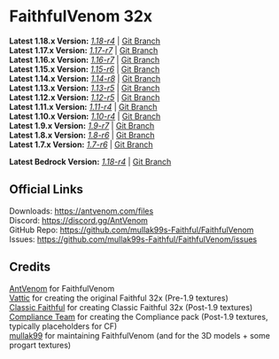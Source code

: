 # FaithfulVenom 32x

**Latest 1.18.x Version:** [_1.18-r4_](https://drive.google.com/file/d/1eG6bS_ouEPlvyIAf2-mATa6gDUIZ3ikd/view?usp=sharing) | [Git Branch](https://github.com/mullak99s-Faithful/FaithfulVenom/tree/1.18)    
**Latest 1.17.x Version:** [_1.17-r7_](https://drive.google.com/file/d/1lLwAvqDH_JpZf70ztXRscwD27OCdBA0_/view?usp=sharing) | [Git Branch](https://github.com/mullak99s-Faithful/FaithfulVenom/tree/1.17)  
**Latest 1.16.x Version:** [_1.16-r7_](https://drive.google.com/file/d/1evi-YK1boW03QuIVrzFOR9P0j7c2XA6-/view?usp=sharing) | [Git Branch](https://github.com/mullak99s-Faithful/FaithfulVenom/tree/1.16)  
**Latest 1.15.x Version:** [_1.15-r6_](https://drive.google.com/file/d/1N2Wb1AZvYJDt2rhxgFfYQa7whXHMdZ-X/view?usp=sharing) | [Git Branch](https://github.com/mullak99s-Faithful/FaithfulVenom/tree/1.15)  
**Latest 1.14.x Version:** [_1.14-r8_](https://drive.google.com/file/d/1CKK8qEBM5nSoqAP0Ir1fuBGyY0PE5djp/view?usp=sharing) | [Git Branch](https://github.com/mullak99s-Faithful/FaithfulVenom/tree/1.14)  
**Latest 1.13.x Version:** [_1.13-r5_](https://drive.google.com/file/d/11Tbl8tgA-MeEJWE_NFh-bI2n_K250C-2/view?usp=sharing) | [Git Branch](https://github.com/mullak99s-Faithful/FaithfulVenom/tree/1.13)  
**Latest 1.12.x Version:** [_1.12-r5_](https://drive.google.com/file/d/1if3XN7Zv6LfrEl4-YBRz4QAt_iQKGbEI/view?usp=sharing) | [Git Branch](https://github.com/mullak99s-Faithful/FaithfulVenom/tree/1.12)  
**Latest 1.11.x Version:** [_1.11-r4_](https://drive.google.com/file/d/1t5phwz3sciU_u-8wAbw4r8UD14ThFk0g/view?usp=sharing) | [Git Branch](https://github.com/mullak99s-Faithful/FaithfulVenom/tree/1.11)  
**Latest 1.10.x Version:** [_1.10-r4_](https://drive.google.com/file/d/1tjG2VaJ980uzzPllJasa9HZnG8DlsXcn/view?usp=sharing) | [Git Branch](https://github.com/mullak99s-Faithful/FaithfulVenom/tree/1.10)  
**Latest 1.9.x Version:** [_1.9-r7_](https://drive.google.com/file/d/1tw5OUhJeWAiP0PQycjkxI3tdG40iImhi/view?usp=sharing) | [Git Branch](https://github.com/mullak99s-Faithful/FaithfulVenom/tree/1.9)  
**Latest 1.8.x Version:** [_1.8-r6_](https://drive.google.com/file/d/1dN2GBfbesm_2qYbg-FZT4f5BEP4r4YbS/view?usp=sharing) | [Git Branch](https://github.com/mullak99s-Faithful/FaithfulVenom/tree/1.8)  
**Latest 1.7.x Version:** [_1.7-r6_](https://drive.google.com/file/d/1-x5mruQ06hdpZS6L7H6ibUUMoQeSWan9/view?usp=sharing) | [Git Branch](https://github.com/mullak99s-Faithful/FaithfulVenom/tree/1.7)  

**Latest Bedrock Version:** [_1.18-r4_](https://drive.google.com/file/d/1QdaHV5HhTT3o_H9M4oYFsM-raYpsB9GW/view?usp=sharing) | [Git Branch](https://github.com/mullak99s-Faithful/FaithfulVenom/tree/bedrock)  

## Official Links

Downloads: https://antvenom.com/files  
Discord: https://discord.gg/AntVenom  
GitHub Repo: https://github.com/mullak99s-Faithful/FaithfulVenom  
Issues: https://github.com/mullak99s-Faithful/FaithfulVenom/issues  

## Credits

[AntVenom](https://antvenom.com/) for FaithfulVenom  
[Vattic](https://web.archive.org/web/20150607220656/http://www.minecraftforum.net:80/forums/mapping-and-modding/resource-packs/1223254-faithful-32x32-pack-update-red-cat-clay-1-8) for creating the original Faithful 32x (Pre-1.9 textures)  
[Classic Faithful](https://github.com/ClassicFaithful) for creating Classic Faithful 32x (Post-1.9 textures)  
[Compliance Team](https://compliancepack.net/) for creating the Compliance pack (Post-1.9 textures, typically placeholders for CF)  
[mullak99](https://faithful.mullak99.co.uk/) for maintaining FaithfulVenom (and for the 3D models + some progart textures)   
